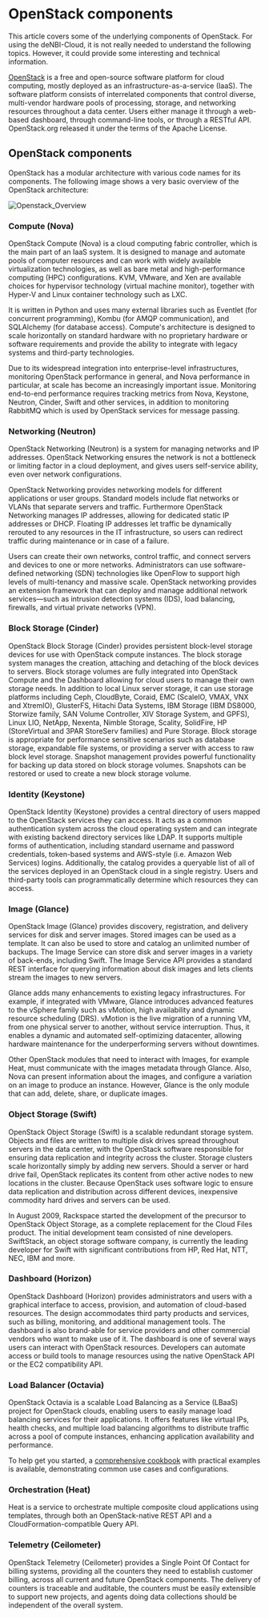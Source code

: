 # OpenStack components

This article covers some of the underlying components of OpenStack. For using the deNBI-Cloud, it is not really needed to understand the following topics. However, it could provide some interesting and technical information.

[OpenStack](http://openstack.org) is a free and open-source software platform for cloud computing, mostly deployed as an infrastructure-as-a-service (IaaS). The software platform consists of interrelated components that control diverse, multi-vendor hardware pools of processing, storage, and networking resources throughout a data center. Users either manage it through a web-based dashboard, through command-line tools, or through a RESTful API. OpenStack.org released it under the terms of the Apache License.

## OpenStack components

OpenStack has a modular architecture with various code names for its components.
The following image shows a very basic overview of the OpenStack architecture:

![Openstack_Overview](img/openstackarchi.png)


### Compute (Nova)

OpenStack Compute (Nova) is a cloud computing fabric controller, which is the main part of an IaaS system. It is designed to manage and automate pools of computer resources and can work with widely available virtualization technologies, as well as bare metal and high-performance computing (HPC) configurations. KVM, VMware, and Xen are available choices for hypervisor technology (virtual machine monitor), together with Hyper-V and Linux container technology such as LXC.

It is written in Python and uses many external libraries such as Eventlet (for concurrent programming), Kombu (for AMQP communication), and SQLAlchemy (for database access). Compute's architecture is designed to scale horizontally on standard hardware with no proprietary hardware or software requirements and provide the ability to integrate with legacy systems and third-party technologies.

Due to its widespread integration into enterprise-level infrastructures, monitoring OpenStack performance in general, and Nova performance in particular, at scale has become an increasingly important issue. Monitoring end-to-end performance requires tracking metrics from Nova, Keystone, Neutron, Cinder, Swift and other services, in addition to monitoring RabbitMQ which is used by OpenStack services for message passing.

### Networking (Neutron)

OpenStack Networking (Neutron) is a system for managing networks and IP addresses. OpenStack Networking ensures the network is not a bottleneck or limiting factor in a cloud deployment, and gives users self-service ability, even over network configurations.

OpenStack Networking provides networking models for different applications or user groups. Standard models include flat networks or VLANs that separate servers and traffic. Furthermore OpenStack Networking manages IP addresses, allowing for dedicated static IP addresses or DHCP. Floating IP addresses let traffic be dynamically rerouted to any resources in the IT infrastructure, so users can redirect traffic during maintenance or in case of a failure.

Users can create their own networks, control traffic, and connect servers and devices to one or more networks. Administrators can use software-defined networking (SDN) technologies like OpenFlow to support high levels of multi-tenancy and massive scale. OpenStack networking provides an extension framework that can deploy and manage additional network services—such as intrusion detection systems (IDS), load balancing, firewalls, and virtual private networks (VPN).

### Block Storage (Cinder)

OpenStack Block Storage (Cinder) provides persistent block-level storage devices for use with OpenStack compute instances. The block storage system manages the creation, attaching and detaching of the block devices to servers. Block storage volumes are fully integrated into OpenStack Compute and the Dashboard allowing for cloud users to manage their own storage needs. In addition to local Linux server storage, it can use storage platforms including Ceph, CloudByte, Coraid, EMC (ScaleIO, VMAX, VNX and XtremIO), GlusterFS, Hitachi Data Systems, IBM Storage (IBM DS8000, Storwize family, SAN Volume Controller, XIV Storage System, and GPFS), Linux LIO, NetApp, Nexenta, Nimble Storage, Scality, SolidFire, HP (StoreVirtual and 3PAR StoreServ families) and Pure Storage. Block storage is appropriate for performance sensitive scenarios such as database storage, expandable file systems, or providing a server with access to raw block level storage. Snapshot management provides powerful functionality for backing up data stored on block storage volumes. Snapshots can be restored or used to create a new block storage volume.

### Identity (Keystone)

OpenStack Identity (Keystone) provides a central directory of users mapped to the OpenStack services they can access. It acts as a common authentication system across the cloud operating system and can integrate with existing backend directory services like LDAP. It supports multiple forms of authentication, including standard username and password credentials, token-based systems and AWS-style (i.e. Amazon Web Services) logins. Additionally, the catalog provides a queryable list of all of the services deployed in an OpenStack cloud in a single registry. Users and third-party tools can programmatically determine which resources they can access.

### Image (Glance)

OpenStack Image (Glance) provides discovery, registration, and delivery services for disk and server images. Stored images can be used as a template. It can also be used to store and catalog an unlimited number of backups. The Image Service can store disk and server images in a variety of back-ends, including Swift. The Image Service API provides a standard REST interface for querying information about disk images and lets clients stream the images to new servers.

Glance adds many enhancements to existing legacy infrastructures. For example, if integrated with VMware, Glance introduces advanced features to the vSphere family such as vMotion, high availability and dynamic resource scheduling (DRS). vMotion is the live migration of a running VM, from one physical server to another, without service interruption. Thus, it enables a dynamic and automated self-optimizing datacenter, allowing hardware maintenance for the underperforming servers without downtimes.

Other OpenStack modules that need to interact with Images, for example Heat, must communicate with the images metadata through Glance. Also, Nova can present information about the images, and configure a variation on an image to produce an instance. However, Glance is the only module that can add, delete, share, or duplicate images.

### Object Storage (Swift)

OpenStack Object Storage (Swift) is a scalable redundant storage system. Objects and files are written to multiple disk drives spread throughout servers in the data center, with the OpenStack software responsible for ensuring data replication and integrity across the cluster. Storage clusters scale horizontally simply by adding new servers. Should a server or hard drive fail, OpenStack replicates its content from other active nodes to new locations in the cluster. Because OpenStack uses software logic to ensure data replication and distribution across different devices, inexpensive commodity hard drives and servers can be used.

In August 2009, Rackspace started the development of the precursor to OpenStack Object Storage, as a complete replacement for the Cloud Files product. The initial development team consisted of nine developers. SwiftStack, an object storage software company, is currently the leading developer for Swift with significant contributions from HP, Red Hat, NTT, NEC, IBM and more.

### Dashboard (Horizon)

OpenStack Dashboard (Horizon) provides administrators and users with a graphical interface to access, provision, and automation of cloud-based resources. The design accommodates third party products and services, such as billing, monitoring, and additional management tools. The dashboard is also brand-able for service providers and other commercial vendors who want to make use of it. The dashboard is one of several ways users can interact with OpenStack resources. Developers can automate access or build tools to manage resources using the native OpenStack API or the EC2 compatibility API.

### Load Balancer (Octavia)

OpenStack Octavia is a scalable Load Balancing as a Service (LBaaS) project for OpenStack clouds, enabling users to easily manage load balancing services for their applications. It offers features like virtual IPs, health checks, and multiple load balancing algorithms to distribute traffic across a pool of compute instances, enhancing application availability and performance.

To help get you started, a [comprehensive cookbook](https://docs.openstack.org/octavia/latest/user/guides/basic-cookbook.html) with practical examples is available, demonstrating common use cases and configurations.

### Orchestration (Heat)

Heat is a service to orchestrate multiple composite cloud applications using templates, through both an OpenStack-native REST API and a CloudFormation-compatible Query API.

### Telemetry (Ceilometer)

OpenStack Telemetry (Ceilometer) provides a Single Point Of Contact for billing systems, providing all the counters they need to establish customer billing, across all current and future OpenStack components. The delivery of counters is traceable and auditable, the counters must be easily extensible to support new projects, and agents doing data collections should be independent of the overall system.

